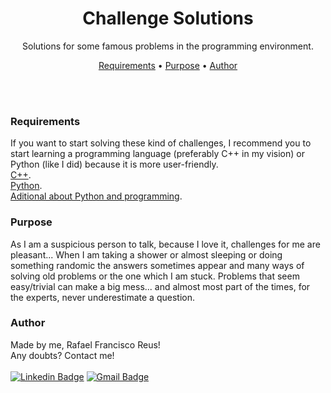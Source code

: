 <h1 align="center">Challenge Solutions</h1>
<p align="center">Solutions for some famous problems in the programming environment.</p>

<p align="center">
 <a href="#requirements">Requirements</a> •
 <a href="#purpose">Purpose</a> •
 <a href="#author">Author</a>
</p>

<br /><br />

### Requirements
If you want to start solving these kind of challenges, I recommend you to start learning a programming language (preferably C++ in my vision) or Python (like I did) because it is more
user-friendly.
<br />
[C++](https://www.youtube.com/watch?v=vLnPwxZdW4Y&t=2784s).<br />
[Python](https://www.youtube.com/watch?v=rfscVS0vtbw).<br />
[Aditional about Python and programming](https://www.youtube.com/channel/UCBr_Fu6q9iHYQCh13jmpbrg).
<br />
### Purpose
As I am a suspicious person to talk, because I love it, challenges for me are pleasant... When I am taking a shower or almost sleeping or doing something randomic the answers sometimes
appear and many ways of solving old problems or the one which I am stuck. Problems that seem easy/trivial can make a big mess... and almost most part of the times, for the experts, never underestimate a question.
<br />
### Author
Made by me, Rafael Francisco Reus!
<br />
Any doubts? Contact me!
<br />
<br />
[![Linkedin Badge](https://img.shields.io/badge/-Rafael-blue?style=flat-square&logo=Linkedin&logoColor=white&link=https://www.linkedin.com/in/rafael-francisco-reus-809398201/)](https://www.linkedin.com/in/rafael-francisco-reus-809398201/)
[![Gmail Badge](https://img.shields.io/badge/-rafael.f.reus@gmail.com-c14438?style=flat-square&logo=Gmail&logoColor=white&link=mailto:rafael.f.reus@gmail.com)](mailto:rafael.f.reus@gmail.com)
